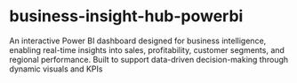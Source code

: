 # business-insight-hub-powerbi
An interactive Power BI dashboard designed for business intelligence, enabling real-time insights into sales, profitability, customer segments, and regional performance. Built to support data-driven decision-making through dynamic visuals and KPIs

